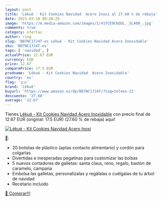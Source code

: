 ```yaml
---
layout: post
title: 'Lékué - Kit Cookies Navidad  Acero Inoxi al 27.60 % de rebaja'
date: 2021-03-10 00:20:29
image: 'https://m.media-amazon.com/images/I/41YCE9CkbDL._SL400_.jpg'
comments: true
category: ofertas
author: ring
slug: 'B07NC17J4T-es Lékué - Kit Cookies Navidad Acero Inoxidable'
sku: 'B07NC17J4T-es'
tags: [ 'navidad', ]
actualPrice: 12.67 EUR
currency: EUR
price: 12.67
comparePrice: 17.5 EUR
prodname: 'Lékué - Kit Cookies Navidad  Acero Inoxidable'
country: 'es'
flag: '🇪🇸'
brand: 'Lékué'
buyurl: 'https://www.amazon.es/dp/B07NC17J4T/?tag=tolees-21'
descuento: '27.60'
average: '12.67'
---
```


Tienes [Lékué - Kit Cookies Navidad  Acero Inoxidable](https://www.amazon.es/dp/B07NC17J4T/?tag=tolees-21) con precio final de  12.67 EUR (original: 17.5 EUR) (27.60 %  de rebaja) aqui!

[![Lékué - Kit Cookies Navidad  Acero Inoxi](https://m.media-amazon.com/images/I/41YCE9CkbDL._SL400_.jpg)](https://www.amazon.es/dp/B07NC17J4T/?tag=tolees-21)

🔎:

- 20 bolsitas de plástico (aptas contacto alimentario) y cordón para colgarlas
- Divertidas e inesperadas pegatinas para customizar las bolsas
- 5 nuevos cortadores de galletas: santa claus, reno, regalo, bastón de caramelo, campana
- Embolsa las galletas, personalízalas y regálalas o cuélgalas de tu árbol de navidad
- Recetario incluido

[🛒 Comprar!!!](https://www.amazon.es/dp/B07NC17J4T/?tag=tolees-21)
